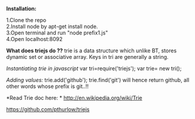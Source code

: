**Installation:**

1.Clone the repo<br>
2.Install node by apt-get install node.<br>
3.Open terminal and run "node prefix1.js"<br>
4.Open localhost:8092<br>

**What does triejs do ??**
trie is a data structure which unlike BT, stores dynamic set or associative array.
Keys in tri are generally a string.

*Instantiating trie in javascript*
var tri=require('triejs');
var trie= new tri();

*Adding values:*
trie.add('github');
trie.find('git') will hence return github, all other words whose prefix is git..!!

*Read Trie doc here: *
http://en.wikipedia.org/wiki/Trie

https://github.com/pthurlow/triejs

